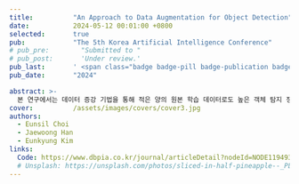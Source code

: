 ```yaml
---
title:          "An Approach to Data Augmentation for Object Detection"
date:           2024-05-12 00:01:00 +0800
selected:       true
pub:            "The 5th Korea Artificial Intelligence Conference"
# pub_pre:        "Submitted to "
# pub_post:       'Under review.'
pub_last:       ' <span class="badge badge-pill badge-publication badge-success">Poster</span>'
pub_date:       "2024"

abstract: >-
  본 연구에서는 데이터 증강 기법을 통해 적은 양의 원본 학습 데이터로도 높은 객체 탐지 정확도를 달성하는 방법을 제안한다.
cover:          /assets/images/covers/cover3.jpg
authors:
  - Eunsil Choi
  - Jaewoong Han
  - Eunkyung Kim
links:
  Code: https://www.dbpia.co.kr/journal/articleDetail?nodeId=NODE11949311
  # Unsplash: https://unsplash.com/photos/sliced-in-half-pineapple--_PLJZmHZzk
---
```

